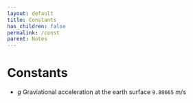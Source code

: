 ```yaml
---
layout: default
title: Constants
has_children: false
permalink: /const
parent: Notes
---
```


# Constants

- $g$ Graviational acceleration at the earth surface `9.80665` m/s
